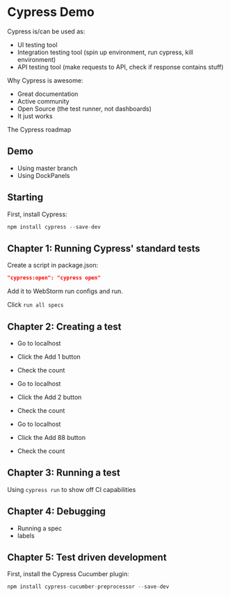 # Cypress Demo

Cypress is/can be used as:

- UI testing tool
- Integration testing tool (spin up environment, run cypress, kill environment)
- API testing tool (make requests to API, check if response contains stuff)

Why Cypress is awesome:

- Great documentation
- Active community
- Open Source (the test runner, not dashboards)
- It just works

The Cypress roadmap

## Demo

- Using master branch
- Using DockPanels

## Starting

First, install Cypress:

```javascript
npm install cypress --save-dev
```

## Chapter 1: Running Cypress' standard tests

Create a script in package.json:

```json
"cypress:open": "cypress open"
```

Add it to WebStorm run configs and run.

Click `run all specs`


## Chapter 2: Creating a test

- Go to localhost
- Click the Add 1 button
- Check the count

- Go to localhost
- Click the Add 2 button
- Check the count

- Go to localhost
- Click the Add 88 button
- Check the count

## Chapter 3: Running a test

Using `cypress run` to show off CI capabilities

## Chapter 4: Debugging

- Running a spec
- labels

## Chapter 5: Test driven development

First, install the Cypress Cucumber plugin:

```javascript
npm install cypress-cucumber-preprocessor --save-dev
```
